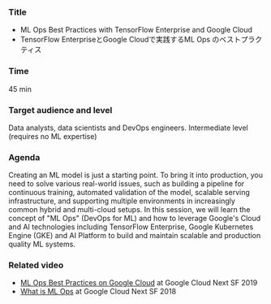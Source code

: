 ### Title

- ML Ops Best Practices with TensorFlow Enterprise and Google Cloud
- TensorFlow EnterpriseとGoogle Cloudで実践するML Ops のベストプラクティス

### Time

45 min

### Target audience and level

Data analysts, data scientists and DevOps engineers. Intermediate level (requires no ML expertise)

### Agenda

Creating an ML model is just a starting point. To bring it into production, you need to solve various real-world issues, such as building a pipeline for continuous training, automated validation of the model, scalable serving infrastructure, and supporting multiple environments in increasingly common hybrid and multi-cloud setups. In this session, we will learn the concept of "ML Ops" (DevOps for ML) and how to leverage Google's Cloud and AI technologies including TensorFlow Enterprise, Google Kubernetes Engine (GKE) and AI Platform to build and maintain scalable and production quality ML systems.

### Related video

- [ML Ops Best Practices on Google Cloud](https://www.youtube.com/watch?v=20h_RTHEtZI) at Google Cloud Next SF 2019
- [What is ML Ops](https://www.youtube.com/watch?v=_jnhXzY1HCw) at Google Cloud Next SF 2018

